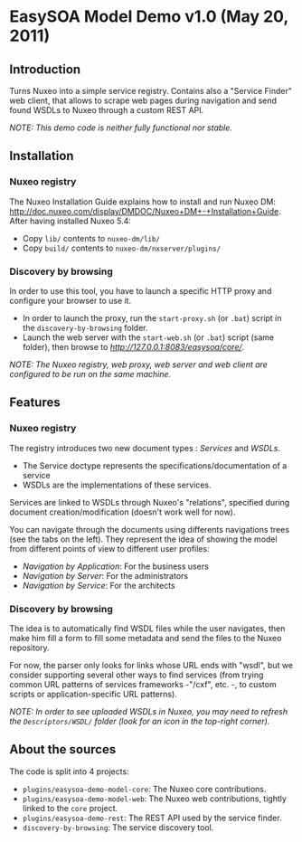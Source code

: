 # EasySOA Model Demo v1.0 (May 20, 2011)

## Introduction

Turns Nuxeo into a simple service registry. Contains also a "Service Finder" web client, that allows to scrape web pages during navigation and send found WSDLs to Nuxeo through a custom REST API.

*NOTE: This demo code is neither fully functional nor stable.*

## Installation

### Nuxeo registry

The Nuxeo Installation Guide explains how to install and run Nuxeo DM: <http://doc.nuxeo.com/display/DMDOC/Nuxeo+DM+-+Installation+Guide>. After having installed Nuxeo 5.4:

 * Copy `lib/` contents to `nuxeo-dm/lib/`
 * Copy `build/` contents to `nuxeo-dm/nxserver/plugins/`

### Discovery by browsing

In order to use this tool, you have to launch a specific HTTP proxy and configure your browser to use it.

* In order to launch the proxy, run the `start-proxy.sh` (or `.bat`) script in the `discovery-by-browsing` folder.
* Launch the web server with the `start-web.sh` (or `.bat`) script (same folder), then browse to *http://127.0.0.1:8083/easysoa/core/*.

*NOTE: The Nuxeo registry, web proxy, web server and web client are configured to be run on the same machine.*

## Features

### Nuxeo registry

The registry introduces two new document types : *Services* and *WSDLs*. 

 * The Service doctype represents the specifications/documentation of a service
 * WSDLs are the implementations of these services.

Services are linked to WSDLs through Nuxeo's "relations", specified during document creation/modification (doesn't work well for now).

You can navigate through the documents using differents navigations trees (see the tabs on the left). They represent the idea of showing the model from different points of view to different user profiles:

 * *Navigation by Application*: For the business users
 * *Navigation by Server*: For the administrators
 * *Navigation by Service*: For the architects

### Discovery by browsing

The idea is to automatically find WSDL files while the user navigates, then make him fill a form to fill some metadata and send the files to the Nuxeo repository.

For now, the parser only looks for links whose URL ends with "wsdl", but we consider supporting several other ways to find services (from trying common URL patterns of services frameworks -"/cxf", etc. -, to custom scripts or application-specific URL patterns).

*NOTE: In order to see uploaded WSDLs in Nuxeo, you may need to refresh the `Descriptors/WSDL/` folder (look for an icon in the top-right corner).*

## About the sources

The code is split into 4 projects:

 * `plugins/easysoa-demo-model-core`: The Nuxeo core contributions.
 * `plugins/easysoa-demo-model-web`: The Nuxeo web contributions, tightly linked to the `core` project.
 * `plugins/easysoa-demo-rest`: The REST API used by the service finder.
 * `discovery-by-browsing`: The service discovery tool.
